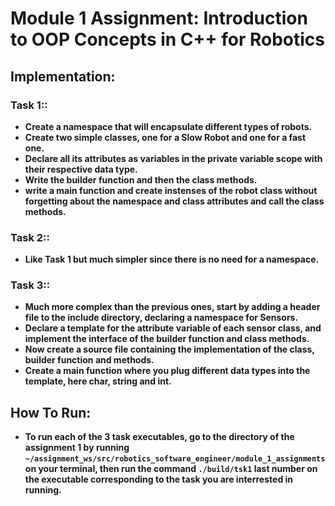 # Module 1 Assignment: Introduction to OOP Concepts in C++ for Robotics

## Implementation:

### Task 1::

- **Create a namespace that will encapsulate different types of robots.**
- **Create two simple classes, one for a Slow Robot and one for a fast one.**
- **Declare all its attributes as variables in the private variable scope with their respective data type.**
- **Write the builder function and then the class methods.**
- **write a main function and create instenses of the robot class without forgetting about the namespace and class attributes and call the class methods.**

### Task 2::

- **Like Task 1 but much simpler since there is no need for a namespace.**

### Task 3::

- **Much more complex than the previous ones, start by adding a header file to the include directory, declaring a namespace for Sensors.**
- **Declare a template for the attribute variable of each sensor class, and implement the interface of the builder function and class methods.**
- **Now create a source file containing the implementation of the class, builder function and methods.**
- **Create a main function where you plug different data types into the template, here char, string and int.**

## How To Run:

- **To run each of the 3 task executables, go to the directory of the assignment 1 by running `~/assignment_ws/src/robotics_software_engineer/module_1_assignments` on your terminal, then run the command `./build/tsk1` last number on the executable corresponding to the task you are interrested in running.**